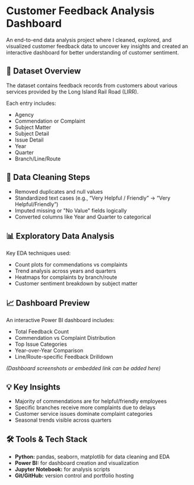<!DOCTYPE html>
<html lang="en">
<head>
  <meta charset="UTF-8" />
  <meta name="viewport" content="width=device-width, initial-scale=1.0"/>
<!--   <title>Customer Feedback Analysis Dashboard</title>
  <style>
    body {
      font-family: Arial, sans-serif;
      line-height: 1.6;
      max-width: 900px;
      margin: auto;
      padding: 20px;
      background-color: #f9f9f9;
      color: #333;
    }
    h1, h2 {
      color: #2c3e50;
    }
    code {
      background-color: #eee;
      padding: 2px 6px;
      border-radius: 4px;
    }
    pre {
      background-color: #eee;
      padding: 10px;
      border-radius: 6px;
      overflow-x: auto;
    }
    a {
      color: #3498db;
      text-decoration: none;
    }
    a:hover {
      text-decoration: underline;
    }
  </style> -->
</head>
<body>

  <h1>Customer Feedback Analysis Dashboard</h1>
  <p>
    An end-to-end data analysis project where I cleaned, explored, and visualized customer feedback data to uncover key insights and created an interactive dashboard for better understanding of customer sentiment.
  </p>

  <h2>📁 Dataset Overview</h2>
  <p>The dataset contains feedback records from customers about various services provided by the Long Island Rail Road (LIRR).</p>
  <p>Each entry includes:</p>
  <ul>
    <li>Agency</li>
    <li>Commendation or Complaint</li>
    <li>Subject Matter</li>
    <li>Subject Detail</li>
    <li>Issue Detail</li>
    <li>Year</li>
    <li>Quarter</li>
    <li>Branch/Line/Route</li>
  </ul>

  <h2>🧹 Data Cleaning Steps</h2>
  <ul>
    <li>Removed duplicates and null values</li>
    <li>Standardized text cases (e.g., “Very Helpful / Friendly” → “Very Helpful/Friendly”)</li>
    <li>Imputed missing or "No Value" fields logically</li>
    <li>Converted columns like Year and Quarter to categorical</li>
  </ul>

  <h2>📊 Exploratory Data Analysis</h2>
  <p>Key EDA techniques used:</p>
  <ul>
    <li>Count plots for commendations vs complaints</li>
    <li>Trend analysis across years and quarters</li>
    <li>Heatmaps for complaints by branch/route</li>
    <li>Customer sentiment breakdown by subject matter</li>
  </ul>

  <h2>📈 Dashboard Preview</h2>
  <p>An interactive Power BI dashboard includes:</p>
  <ul>
    <li>Total Feedback Count</li>
    <li>Commendation vs Complaint Distribution</li>
    <li>Top Issue Categories</li>
    <li>Year-over-Year Comparison</li>
    <li>Line/Route-specific Feedback Drilldown</li>
  </ul>
  <p><em>(Dashboard screenshots or embedded link can be added here)</em></p>

  <h2>💡 Key Insights</h2>
  <ul>
    <li>Majority of commendations are for helpful/friendly employees</li>
    <li>Specific branches receive more complaints due to delays</li>
    <li>Customer service issues dominate complaint categories</li>
    <li>Seasonal trends visible across quarters</li>
  </ul>

  <h2>🛠 Tools & Tech Stack</h2>
  <ul>
    <li><strong>Python:</strong> pandas, seaborn, matplotlib for data cleaning and EDA</li>
    <li><strong>Power BI:</strong> for dashboard creation and visualization</li>
    <li><strong>Jupyter Notebook:</strong> for analysis scripts</li>
    <li><strong>Git/GitHub:</strong> version control and portfolio hosting</li>
  </ul>
  
</body>
</html>
